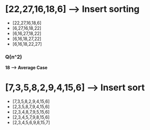 # [22,27,16,18,6] --> Insert sorting

- [22,27,16,18,6]
- [6,27,16,18,22]
- [6,16,27,18,22]
- [6,16,18,27,22]
- [6,16,18,22,27]

### Q(n^2)

**18 --> Average Case**

# [7,3,5,8,2,9,4,15,6] --> Insert sort

- [7,3,5,8,2,9,4,15,6]
- [2,3,5,8,7,9,4,15,6]
- [2,3,4,8,7,9,5,15,6]
- [2,3,4,5,7,9,8,15,6]
- [2,3,4,5,6,9,8,15,7]